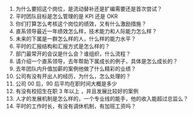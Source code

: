 1. 为什么要招这个岗位，是流动替补还是扩编需要还是首次尝试？
2. 平时团队目标是怎么管理的是 KPI 还是 OKR
3. 你们打算怎么考核这个岗位的绩效，又有什么激励措施？
4. 直系领导最近一年绩效怎么样，技术能力和人际能力怎么样？
5. 未来的下属是一群怎么样的人，什么样的能力水平？
6. 平时的汇报结构和汇报方式是怎么样的？
7. 部门最常开的会议是什么会？谁组织，什么流程？
8. 请介绍一个直系领导，去年帮助下属成长的例子，具体是怎么成长的？
9. 去年团队内升值加薪的案例他做了什么精彩的业绩？
10. 公司有没有开出人的经历，为什么，怎么处理的？
11. 公司 00 后，90 后平均在职时间大概是多少
12. 有没有校招生在职 3 年以上 ，并且发展比较好的案例
13. 人才的发展机制是怎么样的，一个专业线的能手，他的收入能超过总监么？
14. 平时的工作时长，有没有调休机制，有加班工资吗？
